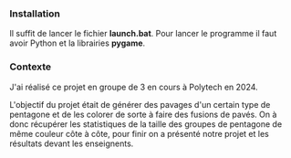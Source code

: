 ### **Installation**

Il suffit de lancer le fichier **launch.bat**.
Pour lancer le programme il faut avoir Python et la librairies **pygame**.

### **Contexte**

J'ai réalisé ce projet en groupe de 3 en cours à Polytech en 2024.

L'objectif du projet était de générer des pavages d'un certain type de pentagone et de les colorer de sorte à faire des fusions de pavés.
On à donc récupérer les statistiques de la taille des groupes de pentagone de même couleur côte à côte, pour finir on a présenté notre projet et les résultats devant les enseignents.
